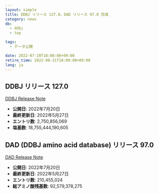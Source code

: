 ```yaml
---
layout: simple
title: DDBJ リリース 127.0，DAD リリース 97.0 完成
category: news
db:
  - ddbj
  - top

tags:
  - データ公開

date: 2022-07-20T18:00:00+09:00
retire_time: 2022-08-31T18:00:00+09:00
lang: ja
---
```


## DDBJ リリース 127.0
[DDBJ Release Note](https://ddbj.nig.ac.jp/public/ddbj_database/release_note_archive/ddbj/ddbjrel.127.txt)
- **公開日**: 2022年7月20日    
- **最終更新日**: 2022年5月27日    
- **エントリ数**:  2,750,856,069    
- **塩基数**: 18,755,444,190,605    

## DAD (DDBJ amino acid database) リリース 97.0
[DAD Release Note](https://ddbj.nig.ac.jp/public/ddbj_database/release_note_archive/dad/dadrel.97.txt)
- **公開日**: 2022年7月20日    
- **最終更新日**: 2022年5月27日    
- **エントリ数**: 210,455,024    
- **総アミノ酸残基数**: 92,579,378,275    

